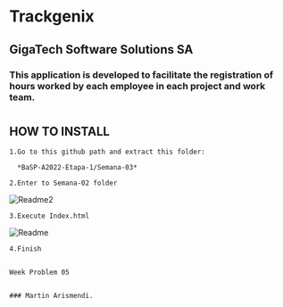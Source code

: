 # Trackgenix
## GigaTech Software Solutions SA

### This application is developed to facilitate the registration of hours worked by each employee in each project and work team.
#

## HOW TO INSTALL
```
1.Go to this github path and extract this folder:
    
  *BaSP-A2022-Etapa-1/Semana-03*
```
```
2.Enter to Semana-02 folder
```
![Readme2](https://user-images.githubusercontent.com/29515684/188773642-12f321df-9780-44c7-8daf-2360be97d380.png)

```
3.Execute Index.html
```
![Readme](https://user-images.githubusercontent.com/29515684/188773385-9d50e77d-a32d-4b60-8525-755e326fb83c.png)
```
4.Finish


Week Problem 05


### Martin Arismendi.